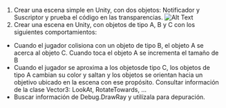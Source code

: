 1. Crear una escena simple en Unity, con dos objetos: Notificador y Suscriptor y prueba el código en las transparencias.
![Alt Text](https://github.com/alu0101325583/Interfaces-Inteligentes/blob/main/Lab%202/Gifs/P2-Gif1.gif)
2. Crear una escena en Unity, con objetos de tipo A, B y C con los siguientes comportamientos:
- Cuando el jugador colisiona con un objeto de tipo B, el objeto A se acerca al objeto C. Cuando toca el objeto A se incrementa el tamaño de B
- Cuando el jugador se aproxima a los objetosde tipo C, los objetos de tipo A cambian su color y saltan y los objetos se orientan hacia un objetivo ubicado en la escena con ese propósito. Consultar información de la clase Vector3: LookAt, RotateTowards, ...
- Buscar información de Debug.DrawRay y utilízala para depuración.
